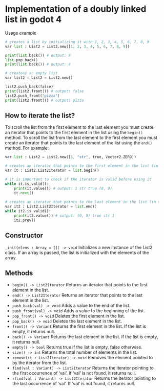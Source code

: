 # Implementation of a doubly linked list in godot 4

Usage example

```python
# creates a list by initializing it with 1, 2, 3, 4, 5, 6, 7, 8, 9
var list : List2 = List2.new([1, 2, 3, 4, 5, 6, 7, 8, 9])

print(list.back()) # output: 9
list.pop_back()
print(list.back()) # output: 8

# createas an empty list
var list2 : List2 = List2.new()

list2.push_back(false)
print(list2.front()) # output: false
list2.push_front("pizza")
print(list2.front()) # output: pizza
```

## How to iterate the list?
To scroll the list from the first element to the last element you must create an iterator that points to the first element in the list using the `begin()` method. To scroll the list from the last element to the first element you must create an iterator that points to the last element of the list using the `end()` method. 
For example:
```python
var list : List2 = List2.new([1, "str", true, Vector2.ZERO])

# creates an iterator that points to the first element in the list (in this case 1)
var it : List2.List2Iterator = list.begin()

# it is important to check if the iterator is valid before using it
while it.is_valid(): 
	print(it.value()) # output: 1 str true (0, 0)
	it.next()
	
# creates an iterator that points to the last element in the list (in this case Vector2.ZERO)
var it2 : List2.List2Iterator = list.end()
while it2.is_valid():
	print(it2.value()) # output: (0, 0) true str 1
	it2.prev()
```

## Constructor

`_init(elems : Array = []) -> void` Initializes a new instance of the List2 class. If an array is passed, the list is initialized with the elements of the array.

## Methods

- `begin() -> List2Iterator` Returns an iterator that points to the first element in the list.
- `end() -> List2Iterator` Returns an iterator that points to the last element in the list.
- `push_back(val) -> void` Adds a value to the end of the list.
- `push_front(val) -> void` Adds a value to the beginning of the list.
- `pop_front() -> void` Deletes the first element in the list.
- `pop_back() -> void` Deletes the last element in the list.
- `front() -> Variant` Returns the first element in the list. If the list is empty, it returns null.
- `back() -> Variant` Returns the last element in the list. If the list is empty, it returns null.
- `empty() -> bool` Returns true if the list is empty, false otherwise.
- `size() -> int` Returns the total number of elements in the list.
- `remove(it : List2Iterator) -> void` Removes the element pointed to by the iterator from the list.
- `find(val : Variant) -> List2Iterator` Returns the iterator pointing to the first occurrence of ‘val’. If ‘val’ is not found, it returns null.
- `rfind(val : Variant) -> List2Iterator` Returns the iterator pointing to the last occurrence of ‘val’. If ‘val’ is not found, it returns null.
